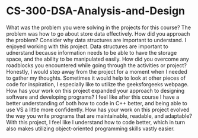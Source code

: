 # CS-300-DSA-Analysis-and-Design

What was the problem you were solving in the projects for this course?
  The problem was how to go about store data effectively.
How did you approach the problem? Consider why data structures are important to understand.
  I enjoyed working with this project. Data structures are important to udnerstand because information needs to be 
  able to have the storage space, and the ability to be manipulated easily. 
How did you overcome any roadblocks you encountered while going through the activities or project?
  Honestly, I would step away from the project for a moment when I needed to gather my thoughts. Sometimes it would 
  help to look at other pieces of code for inspiration, I especially like to utilize the geeksforgeeks webpage.
How has your work on this project expanded your approach to designing software and developing programs?
  I feel like after this course I have a better understanding of both how to code in C++ better, and being able to use VS a little more confidently.
How has your work on this project evolved the way you write programs that are maintainable, readable, and adaptable?
  With this project, I feel like I understand how to code better, which in turn also makes utilizing object-oriented programming skills vastly easier.
